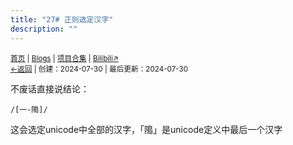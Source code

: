 ```yaml
---
title: "27# 正则选定汉字"
description: ""
---
```

<small id="old_menu"><a href="/">首页</a> | <a href="/blogs">Blogs</a> | <a href="/Project">项目合集</a> | <a href="https://space.bilibili.com/1987247870">Bilibili↗</a><br></small><small><a href="../../">←返回</a> | 
创建：2024-07-30 | 最后更新：2024-07-30</small><br>

不废话直接说结论：
```
/[一-﨩]/
```

这会选定unicode中全部的汉字，「﨩」是unicode定义中最后一个汉字

<script src="https://rs.kdxiaoyi.top/res/scripts/js/sober.min.js"></script><script src="https://rs.kdxiaoyi.top/res/scripts/js/md-newUI-render.js"></script>